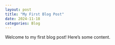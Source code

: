 ```yaml
---
layout: post
title: "My First Blog Post"
date: 2024-11-18
categories: Blog
---
```


Welcome to my first blog post! Here’s some content.
